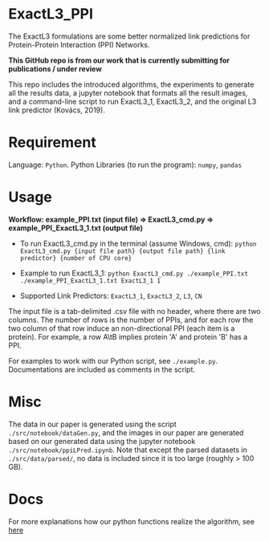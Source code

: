 # ExactL3_PPI
The ExactL3 formulations are some better normalized link predictions for Protein-Protein Interaction (PPI) Networks.

**This GitHub repo is from our work that is currently submitting for publications / under review**

This repo includes the introduced algorithms, the experiments to generate all the results data, a jupyter notebook that formats all the result images, and a command-line script to run ExactL3_1, ExactL3_2, and the original L3 link predictor (Kovács, 2019).

# Requirement
Language: ```Python```. Python Libraries (to run the program): ```numpy```, ```pandas```

# Usage
**Workflow: example_PPI.txt (input file) => ExactL3_cmd.py => example_PPI_ExactL3_1.txt (output file)**

* To run ExactL3_cmd.py in the terminal (assume Windows, cmd):
```python ExactL3_cmd.py {input file path} {output file path} {link predictor} {number of CPU core}```

* Example to run ExactL3_1:
```python ExactL3_cmd.py ./example_PPI.txt ./example_PPI_ExactL3_1.txt ExactL3_1 1```

* Supported Link Predictors: ```ExactL3_1```, ```ExactL3_2```, ```L3```, ```CN```

The input file is a tab-delimited .csv file with no header, where there are two columns. The number of rows is the number of PPIs, and for each row the two column of that row induce an non-directional PPI (each item is a protein). For example, a row A\tB implies protein 'A' and protein 'B' has a PPI.

For examples to work with our Python script, see ```./example.py```. Documentations are included as comments in the script.

# Misc
The data in our paper is generated using the script ```./src/notebook/dataGen.py```, and the images in our paper are generated based on our generated data using the jupyter notebook ```./src/notebook/ppiLPred.ipynb```. Note that except the parsed datasets in ```./src/data/parsed/```, no data is included since it is too large (roughly > 100 GB).

# Docs
For more explanations how our python functions realize the algorithm, see [here](docs/docs.md)
